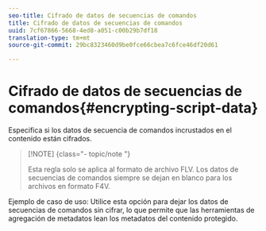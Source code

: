 ```yaml
---
seo-title: Cifrado de datos de secuencias de comandos
title: Cifrado de datos de secuencias de comandos
uuid: 7cf67866-5668-4ed8-a051-c00b29b7df18
translation-type: tm+mt
source-git-commit: 29bc8323460d9be0fce66cbea7c6fce46df20d61

---
```



# Cifrado de datos de secuencias de comandos{#encrypting-script-data}

Especifica si los datos de secuencia de comandos incrustados en el contenido están cifrados.

>[!NOTE] {class=&quot;- topic/note &quot;}
>
>Esta regla solo se aplica al formato de archivo FLV. Los datos de secuencias de comandos siempre se dejan en blanco para los archivos en formato F4V.

Ejemplo de caso de uso: Utilice esta opción para dejar los datos de secuencias de comandos sin cifrar, lo que permite que las herramientas de agregación de metadatos lean los metadatos del contenido protegido.
